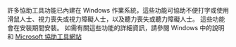 許多協助工具功能已內建在 Windows 作業系統，這些功能可協助不便打字或使用滑鼠人士、視力喪失或視力障礙人士，以及聽力喪失或聽力障礙人士。 這些功能會在安裝期間安裝。 如需有關這些功能的詳細資訊，請參閱 Windows 中的說明和 [Microsoft 協助工具網站](http://go.microsoft.com/fwlink/?LinkId=8431)

<!--HONumber=May16_HO2-->


